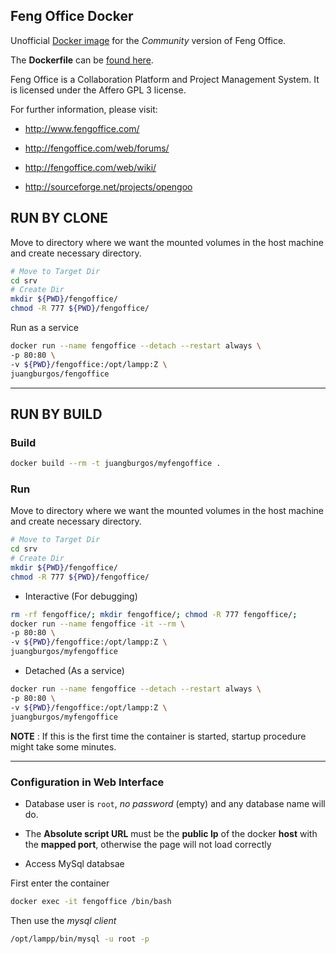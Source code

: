 ## Feng Office Docker

Unofficial [Docker image](https://hub.docker.com/r/juangburgos/fengoffice/) for the *Community* version of Feng Office.

The **Dockerfile** can be [found here](https://github.com/juangburgos/FengOfficeDocker).

Feng Office is a Collaboration Platform and Project Management System. It is licensed under the Affero GPL 3 license.

For further information, please visit:

* <http://www.fengoffice.com/>

* <http://fengoffice.com/web/forums/>

* <http://fengoffice.com/web/wiki/>

* <http://sourceforge.net/projects/opengoo>

## RUN BY CLONE

Move to directory where we want the mounted volumes in the host machine and create necessary directory.

```bash
# Move to Target Dir
cd srv
# Create Dir
mkdir ${PWD}/fengoffice/
chmod -R 777 ${PWD}/fengoffice/
```

Run as a service

```bash
docker run --name fengoffice --detach --restart always \
-p 80:80 \
-v ${PWD}/fengoffice:/opt/lampp:Z \
juangburgos/fengoffice
```

---

## RUN BY BUILD

### Build

```bash
docker build --rm -t juangburgos/myfengoffice .
```

### Run

Move to directory where we want the mounted volumes in the host machine and create necessary directory.

```bash
# Move to Target Dir
cd srv
# Create Dir
mkdir ${PWD}/fengoffice/
chmod -R 777 ${PWD}/fengoffice/
```

* Interactive (For debugging)

```bash
rm -rf fengoffice/; mkdir fengoffice/; chmod -R 777 fengoffice/;
docker run --name fengoffice -it --rm \
-p 80:80 \
-v ${PWD}/fengoffice:/opt/lampp:Z \
juangburgos/myfengoffice
```

* Detached (As a service)

```bash
docker run --name fengoffice --detach --restart always \
-p 80:80 \
-v ${PWD}/fengoffice:/opt/lampp:Z \
juangburgos/myfengoffice
```

**NOTE** : If this is the first time the container is started, startup procedure might take some minutes.

---

### Configuration in Web Interface

* Database user is ```root```, *no password* (empty) and any database name will do.

* The **Absolute script URL** must be the **public Ip** of the docker **host** with the **mapped port**, otherwise the page will not load correctly

* Access MySql databsae

First enter the container

```bash
docker exec -it fengoffice /bin/bash
```

Then use the *mysql client*

```bash
/opt/lampp/bin/mysql -u root -p
```


